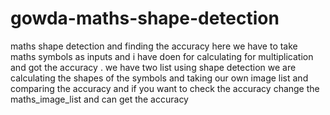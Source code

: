 # gowda-maths-shape-detection
maths shape detection and finding the accuracy 
here we  have to take maths symbols as inputs and i have doen for calculating for multiplication and got the accuracy .
 we have two list using shape detection we are calculating the shapes of the symbols and taking our own image list and comparing the accuracy and 
 if you want to check the accuracy change the maths_image_list and can get the accuracy
